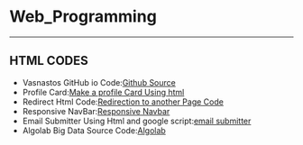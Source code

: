 # Web_Programming
---

## HTML CODES
* Vasnastos GitHub io Code:[Github Source](Github_io_Source)
* Profile Card:[Make a profile Card Using html](profilecard.html)
* Redirect Html Code:[Redirection to another Page Code](redirect.html)
* Responsive NavBar:[Responsive Navbar](Responsive_navbar.html)
* Email Submitter Using Html and google script:[email submitter](Mail_Submitter)
* Algolab Big Data Source Code:[Algolab]()
